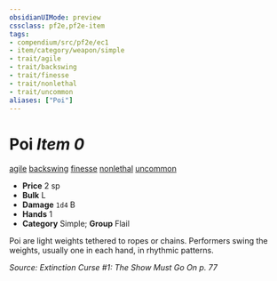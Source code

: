 ```yaml
---
obsidianUIMode: preview
cssclass: pf2e,pf2e-item
tags:
- compendium/src/pf2e/ec1
- item/category/weapon/simple
- trait/agile
- trait/backswing
- trait/finesse
- trait/nonlethal
- trait/uncommon
aliases: ["Poi"]
---
```

# Poi *Item 0*  
[agile](/rules/traits/agile.md)  [backswing](/rules/traits/backswing.md)  [finesse](/rules/traits/finesse.md)  [nonlethal](/rules/traits/nonlethal.md)  [uncommon](/rules/traits/uncommon.md)  

- **Price** 2 sp
- **Bulk** L
- **Damage** `1d4` B
- **Hands** 1
- **Category** Simple; **Group** Flail 

Poi are light weights tethered to ropes or chains. Performers swing the weights, usually one in each hand, in rhythmic patterns.

*Source: Extinction Curse #1: The Show Must Go On p. 77*